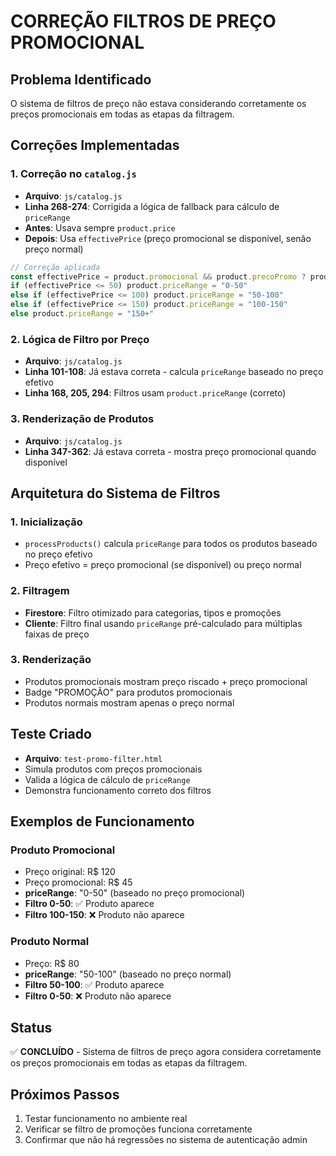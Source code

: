 # CORREÇÃO FILTROS DE PREÇO PROMOCIONAL

## Problema Identificado
O sistema de filtros de preço não estava considerando corretamente os preços promocionais em todas as etapas da filtragem.

## Correções Implementadas

### 1. Correção no `catalog.js`
- **Arquivo**: `js/catalog.js`
- **Linha 268-274**: Corrigida a lógica de fallback para cálculo de `priceRange`
- **Antes**: Usava sempre `product.price`
- **Depois**: Usa `effectivePrice` (preço promocional se disponível, senão preço normal)

```javascript
// Correção aplicada
const effectivePrice = product.promocional && product.precoPromo ? product.precoPromo : product.price
if (effectivePrice <= 50) product.priceRange = "0-50"
else if (effectivePrice <= 100) product.priceRange = "50-100"
else if (effectivePrice <= 150) product.priceRange = "100-150"
else product.priceRange = "150+"
```

### 2. Lógica de Filtro por Preço
- **Arquivo**: `js/catalog.js`
- **Linha 101-108**: Já estava correta - calcula `priceRange` baseado no preço efetivo
- **Linha 168, 205, 294**: Filtros usam `product.priceRange` (correto)

### 3. Renderização de Produtos
- **Arquivo**: `js/catalog.js`
- **Linha 347-362**: Já estava correta - mostra preço promocional quando disponível

## Arquitetura do Sistema de Filtros

### 1. Inicialização
- `processProducts()` calcula `priceRange` para todos os produtos baseado no preço efetivo
- Preço efetivo = preço promocional (se disponível) ou preço normal

### 2. Filtragem
- **Firestore**: Filtro otimizado para categorias, tipos e promoções
- **Cliente**: Filtro final usando `priceRange` pré-calculado para múltiplas faixas de preço

### 3. Renderização
- Produtos promocionais mostram preço riscado + preço promocional
- Badge "PROMOÇÃO" para produtos promocionais
- Produtos normais mostram apenas o preço normal

## Teste Criado
- **Arquivo**: `test-promo-filter.html`
- Simula produtos com preços promocionais
- Valida a lógica de cálculo de `priceRange`
- Demonstra funcionamento correto dos filtros

## Exemplos de Funcionamento

### Produto Promocional
- Preço original: R$ 120
- Preço promocional: R$ 45
- **priceRange**: "0-50" (baseado no preço promocional)
- **Filtro 0-50**: ✅ Produto aparece
- **Filtro 100-150**: ❌ Produto não aparece

### Produto Normal
- Preço: R$ 80
- **priceRange**: "50-100" (baseado no preço normal)
- **Filtro 50-100**: ✅ Produto aparece
- **Filtro 0-50**: ❌ Produto não aparece

## Status
✅ **CONCLUÍDO** - Sistema de filtros de preço agora considera corretamente os preços promocionais em todas as etapas da filtragem.

## Próximos Passos
1. Testar funcionamento no ambiente real
2. Verificar se filtro de promoções funciona corretamente
3. Confirmar que não há regressões no sistema de autenticação admin
